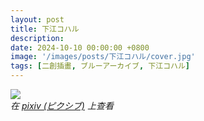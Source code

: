 ```yaml
---
layout: post
title: 下江コハル
description: 
date: 2024-10-10 00:00:00 +0800
image: '/images/posts/下江コハル/cover.jpg'
tags: [二創插畫, ブルーアーカイブ, 下江コハル]
---
```


<div class="gallery-box">
  <div class="gallery">
    <img src="/images/posts/朝/111714463_p0.jpg" loading="lazy">
  </div>
  <em>在 <a href="https://www.pixiv.net/artworks/111714463">pixiv (ピクシブ)</a> 上查看</em>
</div>